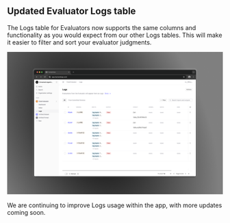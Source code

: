 ## Updated Evaluator Logs table

The Logs table for Evaluators now supports the same columns and functionality as you would expect from our other Logs tables. This will make it easier to filter and sort your evaluator judgments.

![EvaluatorLogs](../assets/images/changelogs/evaluator-logs-table.png)

We are continuing to improve Logs usage within the app, with more updates coming soon.